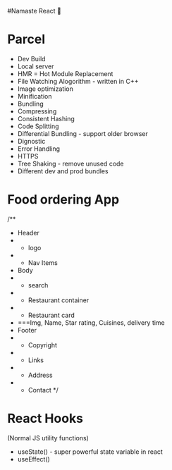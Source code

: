#Namaste React 🚀

# Parcel
- Dev Build
- Local server
- HMR = Hot Module Replacement
- File Watching Alogorithm - written in C++
- Image optimization
- Minification
- Bundling
- Compressing
- Consistent Hashing
- Code Splitting
- Differential Bundling - support older browser
- Dignostic
- Error Handling
- HTTPS
- Tree Shaking - remove unused code
- Different dev and prod bundles

# Food ordering App
/**
 * Header
 * - logo
 * - Nav Items
 * Body
 * - search 
 * - Restaurant container
 *   - Restaurant card
 * ===Img, Name, Star rating, Cuisines, delivery time
 * Footer
 * - Copyright
 * - Links
 * - Address
 * - Contact
 */

 # React Hooks
 (Normal JS utility functions)
 - useState() - super powerful state variable in react
 - useEffect()
